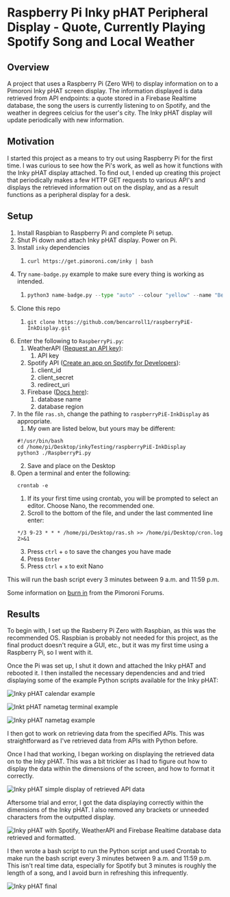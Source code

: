 # Raspberry Pi Inky pHAT Peripheral Display - Quote, Currently Playing Spotify Song and Local Weather

## Overview
A project that uses a Raspberry Pi (Zero WH) to display information on to a Pimoroni Inky
pHAT screen display. The information displayed is data retrieved from API endpoints: a quote stored 
in a Firebase Realtime database, the song the users is currently listening to on Spotify, and
the weather in degrees celcius for the user's city. The Inky pHAT display will update periodically with
new information.

## Motivation
I started this project as a means to try out using Raspberry Pi for the first time. 
I was curious to see how the Pi's work, as well as how it functions with the Inky pHAT display
attached. To find out, I ended up creating this project that periodically makes a few HTTP GET requests to
various API's and displays the retrieved information out on the display, and as a result functions
as a peripheral display for a desk.

## Setup
1. Install Raspbian to Raspberry Pi and complete Pi setup.
2. Shut Pi down and attach Inky pHAT display. Power on Pi.
3. Install `inky` dependencies
    1. ```console
       curl https://get.pimoroni.com/inky | bash 
        ```
4. Try `name-badge.py` example to make sure every thing is working as intended.
    1. ```python
       python3 name-badge.py --type "auto" --colour "yellow" --name "Ben Carroll"
        ```
5. Clone this repo 
    1. ```console
       git clone https://github.com/bencarroll1/raspberryPiE-InkDisplay.git
        ```
6. Enter the following to `RaspberryPi.py`:
   1. WeatherAPI ([Request an API key](https://www.weatherapi.com/docs/)):
      1. API key 
    2. Spotify API ([Create an app on Spotify for Developers](https://developer.spotify.com/documentation/)):
       1. client_id
       2. client_secret
       3. redirect_uri
    3. Firebase ([Docs here](https://firebase.google.com/docs/reference/rest/database)):
        1. database name
        2. database region
7. In the file `ras.sh`, change the pathing to `raspberryPiE-InkDisplay` as appropriate.
   1. My own are listed below, but yours may be different:
    ```shell
   #!/usr/bin/bash
   cd /home/pi/Desktop/inkyTesting/raspberryPiE-InkDisplay
   python3 ./RaspberryPi.py 
   ```
   2. Save and place on the Desktop
8. Open a terminal and enter the following: 
    ```shell
   crontab -e 
   ```
   1. If its your first time using crontab, you will be prompted to select an editor. Choose Nano, the recommended one.
   2. Scroll to the bottom of the file, and under the last commented line enter:
    ```shell
   */3 9-23 * * * /home/pi/Desktop/ras.sh >> /home/pi/Desktop/cron.log 2>&1 
   ```
   3. Press `ctrl` + `o` to save the changes you have made
   4. Press `Enter`
   5. Press `ctrl` + `x` to exit Nano
    
This will run the bash script every 3 minutes between 9 a.m. and 11:59 p.m.

Some information on [burn in](https://forums.pimoroni.com/t/my-inky-phat-clock-refresh-speed-question/6955) from the Pimoroni Forums.

## Results
To begin with, I set up the Rasberry Pi Zero with Raspbian, as this was the recommended OS.
Raspbian is probably not needed for this project, as the final product doesn't require a GUI, etc.,
but it was my first time using a Raspberry Pi, so I went with it. 

Once the Pi was set up, I shut it down and attached the Inky pHAT and rebooted it. 
I then installed the necessary dependencies and and tried displaying some of the example Python scripts
available for the Inky pHAT:

![Inky pHAT calendar example](images/inky-cal.jpg)

![Inkt pHAT nametag terminal example](images/iPhatNameBadge.png)

![Inky pHAT nametag example](images/nametag.jpg)

I then got to work on retrieving data from the specified APIs. This was straightforward as
I've retrieved data from APIs with Python before. 

Once I had that working, I began working on displaying the retrieved 
data on to the Inky pHAT. This was a bit trickier as I had to figure out how to 
display the data within the dimensions of the screen, and how to format it correctly.

![Inky pHAT simple display of retrieved API data ](images/simple-data.jpg)

Aftersome trial and error, I got the data displaying correctly within
the dimensions of the Inky pHAT. I also removed any brackets or unneeded characters from
the outputted display.

![Inky pHAT with Spotify, WeatherAPI and Firebase Realtime database data retrieved and formatted. ](images/inky-display.jpg)

I then wrote a bash script to run the Python script and used Crontab to make run the bash script
every 3 minutes between 9 a.m. and 11:59 p.m. This isn't real time data, especially for Spotify but 3
minutes is roughly the length of a song, and I avoid burn in refreshing this infrequently.

![Inky pHAT final](images/inky-pHAT-final.JPG)
